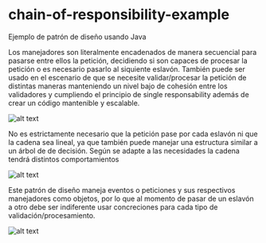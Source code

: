 # chain-of-responsibility-example
Ejemplo de patrón de diseño usando Java


Los manejadores son literalmente encadenados de manera secuencial para pasarse entre ellos la petición, decidiendo si
son capaces de procesar la petición o es necesario pasarlo al siquiente eslavón. También puede ser usado en el escenario 
de que se necesite validar/procesar la petición de distintas maneras manteniendo un nivel bajo de cohesión entre los
validadores y cumpliendo el principio de single responsability además de crear un código mantenible y escalable.

![alt text](https://refactoring.guru/images/patterns/diagrams/chain-of-responsibility/solution1-en.png)

No es estrictamente necesario que la petición pase por cada eslavón ni que la cadena sea lineal, ya que también puede 
manejar una estructura similar a un árbol de de decisión. Según se adapte a las necesidades la cadena tendrá distintos comportamientos

![alt text](https://refactoring.guru/images/patterns/diagrams/chain-of-responsibility/solution2-en.png)

Este patrón de diseño maneja eventos o peticiones y sus respectivos manejadores como objetos, por lo que 
al momento de pasar de un eslavón a otro debe ser indiferente usar concreciones para cada tipo de validación/procesamiento.

![alt text](https://refactoring.guru/images/patterns/diagrams/chain-of-responsibility/structure.png)
